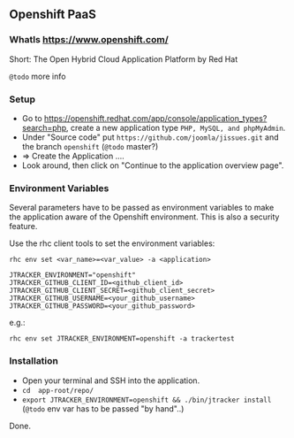 ## Openshift PaaS

### WhatIs https://www.openshift.com/

Short: The Open Hybrid Cloud Application Platform by Red Hat

`@todo` more info

### Setup

* Go to https://openshift.redhat.com/app/console/application_types?search=php, create a new application type `PHP, MySQL, and phpMyAdmin`.
* Under "Source code" put `https://github.com/joomla/jissues.git` and the branch `openshift` (`@todo` master?)
* => Create the Application ....
* Look around, then click on "Continue to the application overview page".

### Environment Variables

Several parameters have to be passed as environment variables to make the application aware of the Openshift environment. This is also a security feature.

Use the rhc client tools to set the environment variables:

`rhc env set <var_name>=<var_value> -a <application>`

```
JTRACKER_ENVIRONMENT="openshift"
JTRACKER_GITHUB_CLIENT_ID=<github_client_id>
JTRACKER_GITHUB_CLIENT_SECRET=<github_client_secret>
JTRACKER_GITHUB_USERNAME=<your_github_username>
JTRACKER_GITHUB_PASSWORD=<your_github_password>
```

e.g.:

`rhc env set JTRACKER_ENVIRONMENT=openshift -a trackertest`

### Installation

* Open your terminal and SSH into the application.
* `cd  app-root/repo/`
* `export JTRACKER_ENVIRONMENT=openshift && ./bin/jtracker install` (`@todo` env var has to be passed "by hand"..)

Done.
